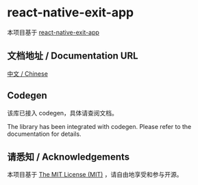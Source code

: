 # react-native-exit-app

本项目基于 [react-native-exit-app](https://github.com/wumke/react-native-exit-app)

## 文档地址 / Documentation URL 

[中文 / Chinese](https://gitee.com/react-native-oh-library/usage-docs/blob/master/zh-cn/react-native-exit-app.md)

## Codegen

该库已接入 codegen，具体请查阅文档。

The library has been integrated with codegen. Please refer to the documentation for details.

## 请悉知 / Acknowledgements

本项目基于 [The MIT License (MIT)](https://github.com/wumke/react-native-exit-app/blob/master/LICENSE) ，请自由地享受和参与开源。